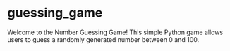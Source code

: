 # guessing_game
Welcome to the Number Guessing Game! This simple Python game allows users to guess a randomly generated number between 0 and 100.
